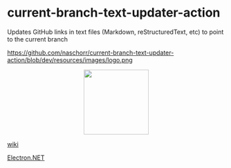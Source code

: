 # current-branch-text-updater-action
Updates GitHub links in text files (Markdown, reStructuredText, etc) to point to the current branch

https://github.com/naschorr/current-branch-text-updater-action/blob/dev/resources/images/logo.png

<p align="center"><img src="https://raw.githubusercontent.com/naschorr/current-branch-text-updater-action/dev/resources/images/logo.png" width="150"/></p>

[wiki](https://github.com/naschorr/current-branch-text-updater-action/wiki/Troubleshooting#restoring-drgss-backups)

[Electron.NET](https://github.com/ElectronNET/Electron.NET)
